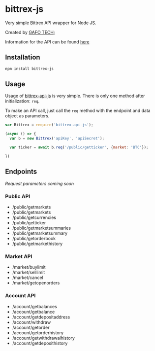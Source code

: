 # bittrex-js
Very simple Bittrex API wrapper for Node JS.

Created by [GAFO TECH](https://gafo.tech);

Information for the API can be found [here](https://support.bittrex.com/hc/en-us/articles/115003723911-Developer-s-Guide-API#apireference;)

## Installation

```bash
npm install bittrex-js
```

## Usage

Usage of [bittrex-api-js](#) is very simple. There is only one method after initialization:
`req`.

To make an API call, just call the `req` method with the endpoint and data object as parameters.

```javascript
var Bittrex = require('bittrex-api-js');

(async () => {
  var b = new Bittrex('apiKey', 'apiSecret');

  var ticker = await b.req('/public/getticker', {market: 'BTC'});

})

```

## Endpoints

*Request parameters coming soon*

### Public API

- /public/getmarkets
- /public/getmarkets
- /public/getcurrencies
- /public/getticker
- /public/getmarketsummaries
- /public/getmarketsummary
- /public/getorderbook
- /public/getmarkethistory

### Market API

- /market/buylimit
- /market/selllimit
- /market/cancel
- /market/getopenorders

### Account API

- /account/getbalances
- /account/getbalance
- /account/getdepositaddress
- /account/withdraw
- /account/getorder
- /account/getorderhistory
- /account/getwithdrawalhistory
- /account/getdeposithistory
